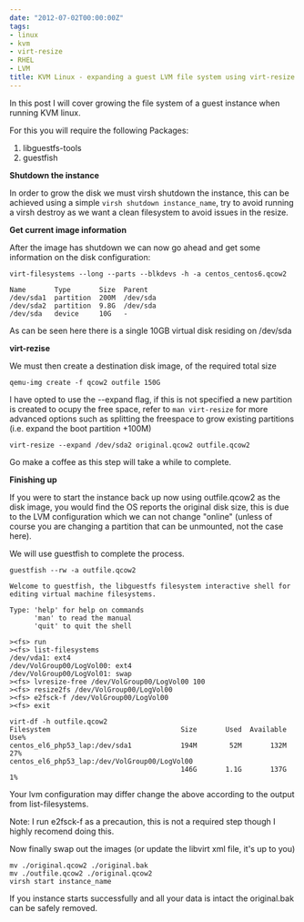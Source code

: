 ```yaml
---
date: "2012-07-02T00:00:00Z"
tags:
- linux
- kvm
- virt-resize
- RHEL
- LVM
title: KVM Linux - expanding a guest LVM file system using virt-resize
---
```


In this post I will cover growing the file system of a guest instance when running KVM linux.

For this you will require the following Packages:

1. libguestfs-tools
2. guestfish

<strong>Shutdown the instance</strong>

In order to grow the disk we must virsh shutdown the instance, this can be achieved using a simple `virsh shutdown instance_name`, try to avoid running a virsh destroy as we want a clean filesystem to avoid issues in the resize.

<strong> Get current image information</strong>

After the image has shutdown we can now go ahead and get some information on the disk configuration:

```
virt-filesystems --long --parts --blkdevs -h -a centos_centos6.qcow2

Name       Type       Size  Parent
/dev/sda1  partition  200M  /dev/sda
/dev/sda2  partition  9.8G  /dev/sda
/dev/sda   device     10G   -

```

As can be seen here there is a single 10GB virtual disk residing on /dev/sda

<strong>virt-rezise</strong>

We must then create a destination disk image, of the required total size

```
qemu-img create -f qcow2 outfile 150G
```

I have opted to use the --expand flag, if this is not specified a new partition is created to ocupy the free space, refer to ```man virt-resize``` for more advanced options such as splitting the freespace to grow existing partitions (i.e. expand the boot partition +100M)

```
virt-resize --expand /dev/sda2 original.qcow2 outfile.qcow2
```

Go make a coffee as this step will take a while to complete.

<strong>Finishing up</strong>

If you were to start the instance back up now using outfile.qcow2 as the disk image, you would find the OS reports the original disk size, this is due to the LVM configuration which we can not change "online" (unless of course you are changing a partition that can be unmounted, not the case here).

We will use guestfish to complete the process.

```
guestfish --rw -a outfile.qcow2

Welcome to guestfish, the libguestfs filesystem interactive shell for
editing virtual machine filesystems.

Type: 'help' for help on commands
      'man' to read the manual
      'quit' to quit the shell

><fs> run
><fs> list-filesystems
/dev/vda1: ext4
/dev/VolGroup00/LogVol00: ext4
/dev/VolGroup00/LogVol01: swap
><fs> lvresize-free /dev/VolGroup00/LogVol00 100
><fs> resize2fs /dev/VolGroup00/LogVol00
><fs> e2fsck-f /dev/VolGroup00/LogVol00
><fs> exit

virt-df -h outfile.qcow2
Filesystem                                Size       Used  Available  Use%
centos_el6_php53_lap:/dev/sda1            194M        52M       132M   27%
centos_el6_php53_lap:/dev/VolGroup00/LogVol00
                                          146G       1.1G       137G    1%

```

Your lvm configuration may differ change the above according to the output from list-filesystems.

Note: I run e2fsck-f as a precaution, this is not a required step though I highly recomend doing this.

Now finally swap out the images (or update the libvirt xml file, it's up to you)

```
mv ./original.qcow2 ./original.bak
mv ./outfile.qcow2 ./original.qcow2
virsh start instance_name
```

If you instance starts successfully and all your data is intact the original.bak can be safely removed.

